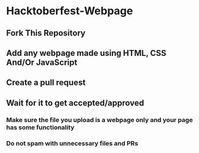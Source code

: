 # Hacktoberfest-Webpage
## Fork This Repository
## Add any webpage made using HTML, CSS And/Or JavaScript
## Create a pull request
## Wait for it to get accepted/approved

### Make sure the file you upload is a webpage only and your page has some functionality
### Do not spam with unnecessary files and PRs
